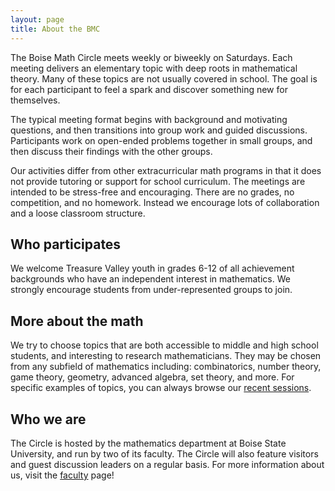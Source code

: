 ```yaml
---
layout: page
title: About the BMC
---
```


The Boise Math Circle meets weekly or biweekly on Saturdays. Each meeting delivers an elementary topic with deep roots in mathematical theory. Many of these topics are not usually covered in school. The goal is for each participant to feel a spark and discover something new for themselves.

The typical meeting format begins with background and motivating questions, and then transitions into group work and guided discussions. Participants work on open-ended problems together in small groups, and then discuss their findings with the other groups.

Our activities differ from other extracurricular math programs in that it does not provide tutoring or support for school curriculum. The meetings are intended to be stress-free and encouraging. There are no grades, no competition, and no homework. Instead we encourage lots of collaboration and a loose classroom structure.

## Who participates
We welcome Treasure Valley youth in grades 6-12 of all achievement backgrounds who have an independent interest in mathematics. We strongly encourage students from under-represented groups to join.

## More about the math
We try to choose topics that are both accessible to middle and high school students, and interesting to research mathematicians. They may be chosen from any subfield of mathematics including: combinatorics, number theory, game theory, geometry, advanced algebra, set theory, and more. For specific examples of topics, you can always browse our <a href="http://boisemathcircles.org/category/session/">recent sessions</a>.

## Who we are
The Circle is hosted by the mathematics department at Boise State University, and run by two of its faculty. The Circle will also feature visitors and guest discussion leaders on a regular basis. For more information about us, visit the <a title="faculty" href="http://boisemathcircles.org/faculty/">faculty</a> page!
